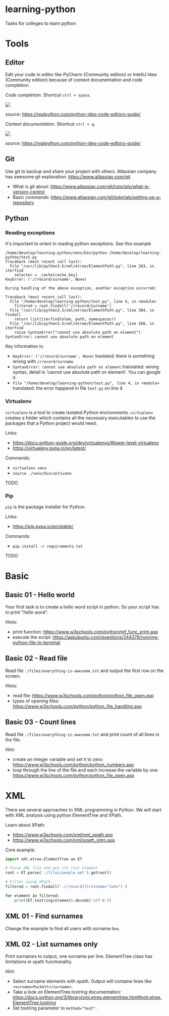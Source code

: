 # learning-python
Tasks for colleges to learn python

# Tools
## Editor
Edit your code in editor like PyCharm (Community edition) or IntelliJ Idea (Community edition) because of context documentation and code completion.  

*Code completion*. Shortcut `ctrl + space`.

![](./images/pycharm-completion-default.png)

source: https://realpython.com/python-ides-code-editors-guide/

*Context documentation*. Shortcut `ctrl + q`.

![](./images/pycharm-documentation3.png)

source: https://realpython.com/python-ides-code-editors-guide/ 

## Git
Use git to backup and share your project with others. Atlassian company has awesome git explanation: https://www.atlassian.com/git

- What is git about: https://www.atlassian.com/git/tutorials/what-is-version-control
- Basic commands: https://www.atlassian.com/git/tutorials/setting-up-a-repository

## Python
### Reading exceptions
It's important to orient in reading python exceptions. See this example
```
/home/develop/learning-python/venv/bin/python /home/develop/learning-python/test.py
Traceback (most recent call last):
  File "/usr/lib/python3.5/xml/etree/ElementPath.py", line 263, in iterfind
    selector = _cache[cache_key]
KeyError: ('//record/surname', None)

During handling of the above exception, another exception occurred:

Traceback (most recent call last):
  File "/home/develop/learning-python/test.py", line 4, in <module>
    filtered = root.findall('//record/surname')
  File "/usr/lib/python3.5/xml/etree/ElementPath.py", line 304, in findall
    return list(iterfind(elem, path, namespaces))
  File "/usr/lib/python3.5/xml/etree/ElementPath.py", line 268, in iterfind
    raise SyntaxError("cannot use absolute path on element")
SyntaxError: cannot use absolute path on element
```


Key information is:
- `KeyError: ('//record/surname', None)` traslated: there is something wrong with `//record/surname`
- `SyntaxError: cannot use absolute path on element` translated: wrong syntax, detail is 'cannot use absolute path on element'. You can google it.
- `File "/home/develop/learning-python/test.py", line 4, in <module>` translated: the error happend in file `test.py` on line 4

### Virtualenv
`virtualenv` is a tool to create isolated Python environments. `virtualenv` creates a folder which contains all the necessary executables to use the packages that a Python project would need.

Links:
- https://docs.python-guide.org/dev/virtualenvs/#lower-level-virtualenv
- https://virtualenv.pypa.io/en/latest/

Commands:
- `virtualenv venv`
- `source ./venv/bin/activate`

TODO

### Pip
`pip` is the package installer for Python.

Links:
- https://pip.pypa.io/en/stable/

Commands:
- `pip install -r requirements.txt`

TODO

# Basic
## Basic 01 - Hello world

Your first task is to create a hello word script in python. So your script has to print "hello word".
 
Hints:
- print function: https://www.w3schools.com/python/ref_func_print.asp
- execute the script: https://askubuntu.com/questions/244378/running-python-file-in-terminal
 
## Basic 02 - Read file
Read file `./files/everything-is-awesome.txt` and output the first row on the screen.

Hints:
- read file: https://www.w3schools.com/python/python_file_open.asp
- types of opening files: https://www.w3schools.com/python/python_file_handling.asp

## Basic 03 - Count lines
Read file `./files/everything-is-awesome.txt` and print count of all lines in the file.

Hint:
- create an integer variable and set it to zero: https://www.w3schools.com/python/python_numbers.asp
- loop through the line of the file and each increase the variable by one: https://www.w3schools.com/python/python_file_open.asp

<!--
## Task 04 - Split string
- https://docs.python.org/2/library/stdtypes.html#str.split
- https://www.pythonforbeginners.com/dictionary/python-split

## Read file and print each word on separate lin

## Task 05 - Case

## Dictionary

## Count 'and' word in whole file

-->
<!--
https://raw.githubusercontent.com/zhiwehu/Python-programming-exercises/master/100%2B%20Python%20challenging%20programming%20exercises.txt
-->

# XML

There are several approaches to XML programming in Python. We will start with XML analysis using python ElementTree and XPath.

Learn about XPath:
- https://www.w3schools.com/xml/xml_xpath.asp
- https://www.w3schools.com/xml/xpath_intro.asp

Core example:
```python
import xml.etree.ElementTree as ET

# Parse XML file and get its root element
root = ET.parse('./files/people.xml').getroot()

# Filter using XPath. 
filtered = root.findall('.//record[firstname="John"]')

for element in filtered:
    print(ET.tostring(element).decode('utf-8'))
```

## XML 01 - Find surnames
Change the example to find all users with surname `Doe`.


## XML 02 - List surnames only
Print surnames to output, one surname per line. ElementTree class has limitations in xpath functionality. 

Hint:
- Select surname elements with xpath. Output will containe lines like `<surname>Puckett</surname>`.
- Take a look on ElementTree.tostring documentation: https://docs.python.org/3/library/xml.etree.elementtree.html#xml.etree.ElementTree.tostring
- Set tostring parameter to `method="text"`.

